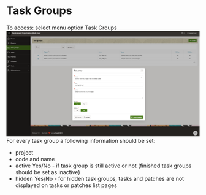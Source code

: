 # Task Groups
To access: select menu option Task Groups
![120_files/task_groups.png](120_files/task_groups.png)
For every task group a following information should be set:
- project
- code and name
- active Yes/No - if task group is still active or not (finished task groups should be set as inactive)
- hidden Yes/No - for hidden task groups, tasks and patches are not displayed on tasks or patches list pages
